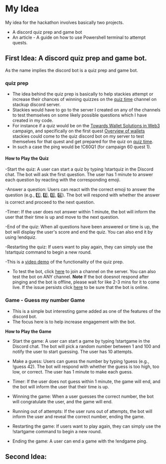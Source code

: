 # My Idea
My idea for the hackathon involves basically two projects.
- A discord quiz prep and game bot
- An article - A guide on how to use Powershell terminal to attempt quests.

## First Idea: A discord quiz prep and game bot.
As the name implies the discord bot is a quiz prep and game bot. 
### quiz prep
- The idea behind the quiz prep is basically to help stackies attempt or increase their chances of winning quizzes on the [quiz time](https://discord.com/channels/895564164783808523/1084499262144000021) channel on stackup discord server.
- Stackies would have to go to the server I created on any of the channels to test themselves on some likely possible questions which I have created in my code.
- For instance if a quiz would be on the [Towards Wallet Solutions in Web3](https://earn.stackup.dev/campaigns/towards-wallet-solutions-in-web3) campaign, and specifically on the first quest [Overview of wallets](https://earn.stackup.dev/campaigns/towards-wallet-solutions-in-web3/quests/quest-1-overview-of-wallets-1a83) stackies could come to the quiz discord bot on my server to test themselves for that quest and get prepared for the quiz on [quiz time](https://discord.com/channels/895564164783808523/1084499262144000021).
- In such a case the ping would be !C60Q1 (for campaign 60 quest 1).

#### How to Play the Quiz
-Start the quiz: A user can start a quiz by typing !startquiz in the Discord chat. The bot will ask the first question. The user has 1 minute to answer each question by reacting with the corresponding emoji.

-Answer a question: Users can react with the correct emoji to answer the question (e.g., 1️⃣, 2️⃣, 3️⃣, 4️⃣). The bot will respond with whether the answer is correct and proceed to the next question.

-Timer: If the user does not answer within 1 minute, the bot will inform the user that their time is up and move to the next question.

-End of the quiz: When all questions have been answered or time is up, the bot will display the user's score and end the quiz. You can also end it by using !endquiz.

-Restarting the quiz: If users want to play again, they can simply use the !startquiz command to begin a new round.


-This is a [video demo](https://github.com/gus-host/quiz-prep-and-game-bot/blob/main/README.md) of the functionality of the quiz prep. 
- To test the bot, click [here](https://discord.gg/YnFw8Dv8) to join a channel on the server. You can also test the bot on ANY channel.
**Note** If the bot doesnot respond after pinging and the bot is offline, please wait for like 2-3 mins for it to come live. If the issue persists click [here](https://quiz-prep-and-game-bot.onrender.com/) to be sure that the bot is online.


### Game - Guess my number Game

- This is a simple but interesting game added as one of the features of the discord bot. 
- The focus here is to help increase engagement with the bot.

**How to Play the Game**
- Start the game: A user can start a game by typing !startgame in the Discord chat. The bot will pick a random number between 1 and 100 and notify the user to start guessing. The user has 10 attempts.

- Make a guess: Users can guess the number by typing !guess <number> (e.g., !guess 42). The bot will respond with whether the guess is too high, too low, or correct. The user has 1 minute to make each guess.

- Timer: If the user does not guess within 1 minute, the game will end, and the bot will inform the user that their time is up.

- Winning the game: When a user guesses the correct number, the bot will congratulate the user, and the game will end.

- Running out of attempts: If the user runs out of attempts, the bot will inform the user and reveal the correct number, ending the game.

- Restarting the game: If users want to play again, they can simply use the !startgame command to begin a new round.

- Ending the game: A user can end a game with the !endgame ping.




## Second Idea: 
